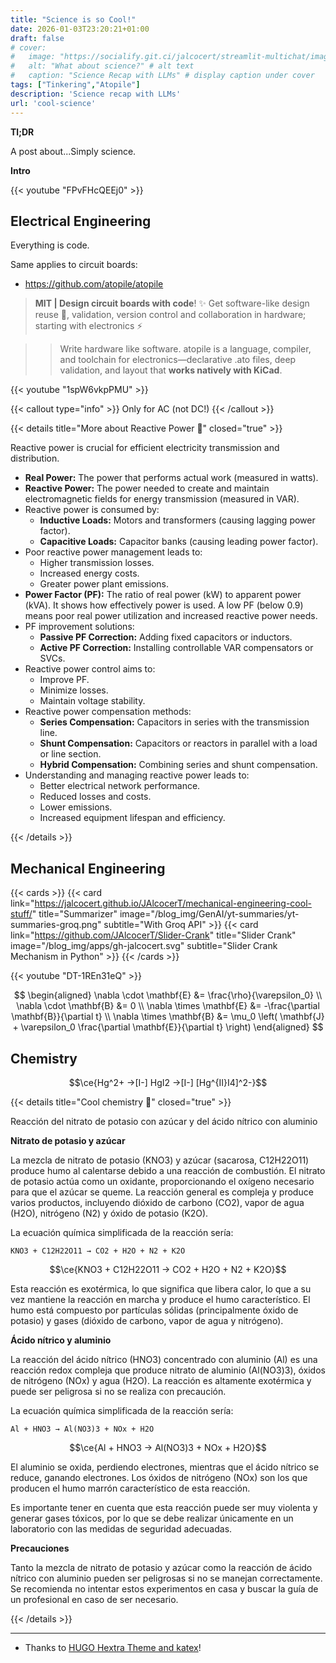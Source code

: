 ```yaml
---
title: "Science is so Cool!"
date: 2026-01-03T23:20:21+01:00
draft: false
# cover:
#   image: "https://socialify.git.ci/jalcocert/streamlit-multichat/image?description=1&font=Inter&language=1&name=1&stargazers=1&theme=Auto"
#   alt: "What about science?" # alt text
#   caption: "Science Recap with LLMs" # display caption under cover
tags: ["Tinkering","Atopile"]
description: 'Science recap with LLMs'
url: 'cool-science'
---
```


**Tl;DR**

A post about...Simply science.

**Intro**

<!-- https://youtu.be/FPvFHcQEEj0?si=-ZnOycL8qsgJ4xKN -->

{{< youtube "FPvFHcQEEj0" >}}


## Electrical Engineering

Everything is code. 

Same applies to circuit boards:

* https://github.com/atopile/atopile

> **MIT | Design circuit boards with code**! ✨ Get software-like design reuse 🚀, validation, version control and collaboration in hardware; starting with electronics ⚡️ 

> > Write hardware like software. atopile is a language, compiler, and toolchain for electronics—declarative .ato files, deep validation, and layout that **works natively with KiCad**.

<!--
https://www.youtube.com/watch?v=1spW6vkpPMU 
-->
{{< youtube "1spW6vkpPMU" >}}

{{< callout type="info" >}}
Only for AC (not DC!)
{{< /callout >}}

{{< details title="More about Reactive Power 📌" closed="true" >}}

Reactive power is crucial for efficient electricity transmission and distribution.
*   **Real Power:** The power that performs actual work (measured in watts).
*   **Reactive Power:** The power needed to create and maintain electromagnetic fields for energy transmission (measured in VAR).
*   Reactive power is consumed by:
    *   **Inductive Loads:** Motors and transformers (causing lagging power factor).
    *   **Capacitive Loads:** Capacitor banks (causing leading power factor).
*   Poor reactive power management leads to:
    *   Higher transmission losses.
    *   Increased energy costs.
    *   Greater power plant emissions.
*   **Power Factor (PF):** The ratio of real power (kW) to apparent power (kVA). It shows how effectively power is used.  A low PF (below 0.9) means poor real power utilization and increased reactive power needs.
*   PF improvement solutions:
    *   **Passive PF Correction:** Adding fixed capacitors or inductors.
    *   **Active PF Correction:** Installing controllable VAR compensators or SVCs.
*   Reactive power control aims to:
    *   Improve PF.
    *   Minimize losses.
    *   Maintain voltage stability.
*   Reactive power compensation methods:
    *   **Series Compensation:** Capacitors in series with the transmission line.
    *   **Shunt Compensation:** Capacitors or reactors in parallel with a load or line section.
    *   **Hybrid Compensation:** Combining series and shunt compensation.
*   Understanding and managing reactive power leads to:
    *   Better electrical network performance.
    *   Reduced losses and costs.
    *   Lower emissions.
    *   Increased equipment lifespan and efficiency.

{{< /details >}}


## Mechanical Engineering

{{< cards >}}
  {{< card link="https://jalcocert.github.io/JAlcocerT/mechanical-engineering-cool-stuff/" title="Summarizer" image="/blog_img/GenAI/yt-summaries/yt-summaries-groq.png" subtitle="With Groq API" >}}
  {{< card link="https://github.com/JAlcocerT/Slider-Crank" title="Slider Crank" image="/blog_img/apps/gh-jalcocert.svg" subtitle="Slider Crank Mechanism in Python" >}}
{{< /cards >}}

<!-- https://www.youtube.com/watch?v=DT-1REn31eQ -->
{{< youtube "DT-1REn31eQ" >}}




$$
\begin{aligned}
  \nabla \cdot \mathbf{E} &= \frac{\rho}{\varepsilon_0} \\
  \nabla \cdot \mathbf{B} &= 0 \\
  \nabla \times \mathbf{E} &= -\frac{\partial \mathbf{B}}{\partial t} \\
  \nabla \times \mathbf{B} &= \mu_0 \left( \mathbf{J} + \varepsilon_0 \frac{\partial \mathbf{E}}{\partial t} \right)
\end{aligned}
$$

## Chemistry


$$\ce{Hg^2+ ->[I-] HgI2 ->[I-] [Hg^{II}I4]^2-}$$



{{< details title="Cool chemistry 📌" closed="true" >}}

Reacción del nitrato de potasio con azúcar y del ácido nítrico con aluminio

**Nitrato de potasio y azúcar**

La mezcla de nitrato de potasio (KNO3) y azúcar (sacarosa, C12H22O11) produce humo al calentarse debido a una reacción de combustión. El nitrato de potasio actúa como un oxidante, proporcionando el oxígeno necesario para que el azúcar se queme. La reacción general es compleja y produce varios productos, incluyendo dióxido de carbono (CO2), vapor de agua (H2O), nitrógeno (N2) y óxido de potasio (K2O).

La ecuación química simplificada de la reacción sería:

```
KNO3 + C12H22O11 → CO2 + H2O + N2 + K2O
```

$$\ce{KNO3 + C12H22O11 -> CO2 + H2O + N2 + K2O}$$


Esta reacción es exotérmica, lo que significa que libera calor, lo que a su vez mantiene la reacción en marcha y produce el humo característico. El humo está compuesto por partículas sólidas (principalmente óxido de potasio) y gases (dióxido de carbono, vapor de agua y nitrógeno).

**Ácido nítrico y aluminio**

La reacción del ácido nítrico (HNO3) concentrado con aluminio (Al) es una reacción redox compleja que produce nitrato de aluminio (Al(NO3)3), óxidos de nitrógeno (NOx) y agua (H2O). La reacción es altamente exotérmica y puede ser peligrosa si no se realiza con precaución.

La ecuación química simplificada de la reacción sería:

```
Al + HNO3 → Al(NO3)3 + NOx + H2O
```


$$\ce{Al + HNO3 -> Al(NO3)3 + NOx + H2O}$$


El aluminio se oxida, perdiendo electrones, mientras que el ácido nítrico se reduce, ganando electrones. Los óxidos de nitrógeno (NOx) son los que producen el humo marrón característico de esta reacción.

Es importante tener en cuenta que esta reacción puede ser muy violenta y generar gases tóxicos, por lo que se debe realizar únicamente en un laboratorio con las medidas de seguridad adecuadas.

**Precauciones**

Tanto la mezcla de nitrato de potasio y azúcar como la reacción de ácido nítrico con aluminio pueden ser peligrosas si no se manejan correctamente. Se recomienda no intentar estos experimentos en casa y buscar la guía de un profesional en caso de ser necesario.


{{< /details >}}

---


* Thanks to [HUGO Hextra Theme and katex](https://imfing.github.io/hextra/docs/guide/latex/)!
